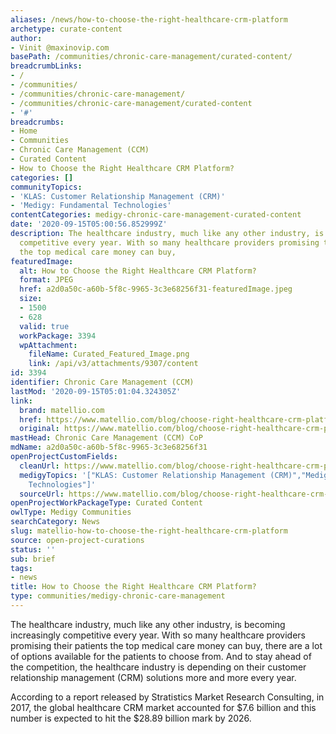```yaml
---
aliases: /news/how-to-choose-the-right-healthcare-crm-platform
archetype: curate-content
author:
- Vinit @maxinovip.com
basePath: /communities/chronic-care-management/curated-content/
breadcrumbLinks:
- /
- /communities/
- /communities/chronic-care-management/
- /communities/chronic-care-management/curated-content
- '#'
breadcrumbs:
- Home
- Communities
- Chronic Care Management (CCM)
- Curated Content
- How to Choose the Right Healthcare CRM Platform?
categories: []
communityTopics:
- 'KLAS: Customer Relationship Management (CRM)'
- 'Medigy: Fundamental Technologies'
contentCategories: medigy-chronic-care-management-curated-content
date: '2020-09-15T05:00:56.852999Z'
description: The healthcare industry, much like any other industry, is becoming increasingly
  competitive every year. With so many healthcare providers promising their patients
  the top medical care money can buy,
featuredImage:
  alt: How to Choose the Right Healthcare CRM Platform?
  format: JPEG
  href: a2d0a50c-a60b-5f8c-9965-3c3e68256f31-featuredImage.jpeg
  size:
  - 1500
  - 628
  valid: true
  workPackage: 3394
  wpAttachment:
    fileName: Curated_Featured_Image.png
    link: /api/v3/attachments/9307/content
id: 3394
identifier: Chronic Care Management (CCM)
lastMod: '2020-09-15T05:01:04.324305Z'
link:
  brand: matellio.com
  href: https://www.matellio.com/blog/choose-right-healthcare-crm-platform/
  original: https://www.matellio.com/blog/choose-right-healthcare-crm-platform/
mastHead: Chronic Care Management (CCM) CoP
mdName: a2d0a50c-a60b-5f8c-9965-3c3e68256f31
openProjectCustomFields:
  cleanUrl: https://www.matellio.com/blog/choose-right-healthcare-crm-platform/
  medigyTopics: '["KLAS: Customer Relationship Management (CRM)","Medigy: Fundamental
    Technologies"]'
  sourceUrl: https://www.matellio.com/blog/choose-right-healthcare-crm-platform/
openProjectWorkPackageType: Curated Content
owlType: Medigy Communities
searchCategory: News
slug: matellio-how-to-choose-the-right-healthcare-crm-platform
source: open-project-curations
status: ''
sub: brief
tags:
- news
title: How to Choose the Right Healthcare CRM Platform?
type: communities/medigy-chronic-care-management
---
```


<p>The healthcare industry, much like any other industry, is becoming increasingly competitive every year. With so many healthcare providers promising their patients the top medical care money can buy, there are a lot of options available for the patients to choose from. And to stay ahead of the competition, the healthcare industry is depending on their customer relationship management (CRM) solutions more and more every year.&nbsp;</p><p>According to a report released by&nbsp;Stratistics Market Research Consulting, in 2017, the global healthcare CRM market accounted for $7.6 billion and this number is expected to hit the $28.89 billion mark by 2026.&nbsp;<br>&nbsp;</p>